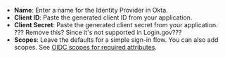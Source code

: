 * **Name**: Enter a name for the Identity Provider in Okta.
* **Client ID**: Paste the generated client ID from your <StackSnippet snippet="idp" inline /> application.
* **Client Secret**: Paste the generated client secret from your <StackSnippet snippet="idp" inline /> application. ??? Remove this? Since it's not supported in Login.gov???
* **Scopes**: Leave the defaults for a simple sign-in flow. You can also add scopes. See [OIDC scopes for required attributes](https://developers.login.gov/attributes/).
